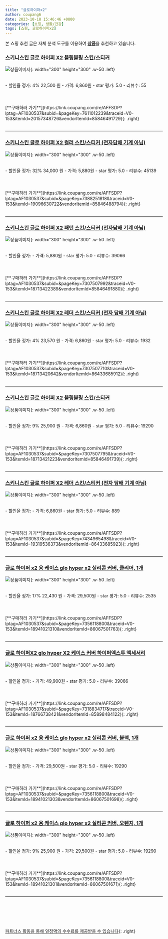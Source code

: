 ```yaml
---
title: "글로하이퍼x2"
author: coupang6
date: 2023-10-18 15:46:46 +0800
categories: [쇼핑, 생활/건강]
tags: [쇼핑, 글로하이퍼x2]
---
```


본 쇼핑 추천 글은 자체 분석 도구를 이용하여 [**상품**](https://link.coupang.com/a/bao1ui)을 추천하고 있습니다.

### [스키니스킨 글로 하이퍼 X2 블링블링 스킨/스티커](https://link.coupang.com/re/AFFSDP?lptag=AF1030537&subid=&pageKey=7611012239&traceid=V0-153&itemId=20157348726&vendorItemId=85846491729)

![상품이미지](https://thumbnail6.coupangcdn.com/thumbnails/remote/230x230ex/image/vendor_inventory/d8e0/ef43f6fe8348de778384c83a48946c733f5b6be9c85f145930c6cfeb17f5.jpg){: width="300" height="300" .w-50 .left}


<br>
- 할인율 정가: 4%  22,500   원
- 가격: 6,860원
- star 평가: 5.0
- 리뷰수: 55
<br>
<br>
<br>
<br>
[**구매하러 가기**](https://link.coupang.com/re/AFFSDP?lptag=AF1030537&subid=&pageKey=7611012239&traceid=V0-153&itemId=20157348726&vendorItemId=85846491729){: .right}
<br>
<br>

---

### [스키니스킨 글로 하이퍼 X2 컬러 스킨/스티커 (전자담배 기계 아님)](https://link.coupang.com/re/AFFSDP?lptag=AF1030537&subid=&pageKey=7388251818&traceid=V0-153&itemId=19096630722&vendorItemId=85846488794)

![상품이미지](https://thumbnail8.coupangcdn.com/thumbnails/remote/230x230ex/image/vendor_inventory/58fd/8c221369d4ce48de88c931734254794f700f609d682572009e2a9a0d31c5.jpg){: width="300" height="300" .w-50 .left}


<br>
- 할인율 정가: 32%  34,000   원
- 가격: 5,880원
- star 평가: 5.0
- 리뷰수: 45139
<br>
<br>
<br>
<br>
[**구매하러 가기**](https://link.coupang.com/re/AFFSDP?lptag=AF1030537&subid=&pageKey=7388251818&traceid=V0-153&itemId=19096630722&vendorItemId=85846488794){: .right}
<br>
<br>

---

### [스키니스킨 글로 하이퍼 X2 패턴 스킨/스티커 (전자담배 기계 아님)](https://link.coupang.com/re/AFFSDP?lptag=AF1030537&subid=&pageKey=7307507992&traceid=V0-153&itemId=18713422389&vendorItemId=85846491880)

![상품이미지](https://thumbnail6.coupangcdn.com/thumbnails/remote/230x230ex/image/vendor_inventory/0c50/5fd699525ff4d3971b9e263b5811c3725ccae5f1bf29b9840730fb2720e7.jpg){: width="300" height="300" .w-50 .left}


<br>
- 할인율 정가: 
- 가격: 5,880원
- star 평가: 5.0
- 리뷰수: 39066
<br>
<br>
<br>
<br>
[**구매하러 가기**](https://link.coupang.com/re/AFFSDP?lptag=AF1030537&subid=&pageKey=7307507992&traceid=V0-153&itemId=18713422389&vendorItemId=85846491880){: .right}
<br>
<br>

---

### [스키니스킨 글로 하이퍼 X2 레더 스킨/스티커 (전자 담배 기계 아님)](https://link.coupang.com/re/AFFSDP?lptag=AF1030537&subid=&pageKey=7307507710&traceid=V0-153&itemId=18713420642&vendorItemId=86433685912)

![상품이미지](https://thumbnail7.coupangcdn.com/thumbnails/remote/230x230ex/image/vendor_inventory/60eb/96a3466e786564da80302f2ad3b10351c89045ae4b93d8944d6d0b3b2d9a.jpg){: width="300" height="300" .w-50 .left}


<br>
- 할인율 정가: 4%  23,570   원
- 가격: 6,860원
- star 평가: 5.0
- 리뷰수: 1932
<br>
<br>
<br>
<br>
[**구매하러 가기**](https://link.coupang.com/re/AFFSDP?lptag=AF1030537&subid=&pageKey=7307507710&traceid=V0-153&itemId=18713420642&vendorItemId=86433685912){: .right}
<br>
<br>

---

### [스키니스킨 글로 하이퍼 X2 블링블링 스킨/스티커](https://link.coupang.com/re/AFFSDP?lptag=AF1030537&subid=&pageKey=7307507795&traceid=V0-153&itemId=18713421223&vendorItemId=85846491739)

![상품이미지](https://thumbnail6.coupangcdn.com/thumbnails/remote/230x230ex/image/vendor_inventory/d8e0/ef43f6fe8348de778384c83a48946c733f5b6be9c85f145930c6cfeb17f5.jpg){: width="300" height="300" .w-50 .left}


<br>
- 할인율 정가: 9%  25,900   원
- 가격: 6,860원
- star 평가: 5.0
- 리뷰수: 19290
<br>
<br>
<br>
<br>
[**구매하러 가기**](https://link.coupang.com/re/AFFSDP?lptag=AF1030537&subid=&pageKey=7307507795&traceid=V0-153&itemId=18713421223&vendorItemId=85846491739){: .right}
<br>
<br>

---

### [스키니스킨 글로 하이퍼 X2 레더 스킨/스티커 (전자 담배 기계 아님)](https://link.coupang.com/re/AFFSDP?lptag=AF1030537&subid=&pageKey=7434965498&traceid=V0-153&itemId=19319536373&vendorItemId=86433685923)

![상품이미지](https://thumbnail7.coupangcdn.com/thumbnails/remote/230x230ex/image/vendor_inventory/60eb/96a3466e786564da80302f2ad3b10351c89045ae4b93d8944d6d0b3b2d9a.jpg){: width="300" height="300" .w-50 .left}


<br>
- 할인율 정가: 
- 가격: 6,860원
- star 평가: 5.0
- 리뷰수: 889
<br>
<br>
<br>
<br>
[**구매하러 가기**](https://link.coupang.com/re/AFFSDP?lptag=AF1030537&subid=&pageKey=7434965498&traceid=V0-153&itemId=19319536373&vendorItemId=86433685923){: .right}
<br>
<br>

---

### [글로 하이퍼 x2 용 케이스 glo hyper x2 실리콘 커버, 클리어, 1개](https://link.coupang.com/re/AFFSDP?lptag=AF1030537&subid=&pageKey=7356118800&traceid=V0-153&itemId=18941021310&vendorItemId=86067501763)

![상품이미지](https://thumbnail9.coupangcdn.com/thumbnails/remote/230x230ex/image/vendor_inventory/dc27/5e8f391d505053f10746a97ab8765e0009a84853b483163fbf5a7b5a65b6.jpg){: width="300" height="300" .w-50 .left}


<br>
- 할인율 정가: 17%  22,430   원
- 가격: 29,500원
- star 평가: 5.0
- 리뷰수: 2535
<br>
<br>
<br>
<br>
[**구매하러 가기**](https://link.coupang.com/re/AFFSDP?lptag=AF1030537&subid=&pageKey=7356118800&traceid=V0-153&itemId=18941021310&vendorItemId=86067501763){: .right}
<br>
<br>

---

### [글로 하이퍼X2 glo hyper X2 케이스 커버 하이퍼엑스투 액세서리](https://link.coupang.com/re/AFFSDP?lptag=AF1030537&subid=&pageKey=7318834717&traceid=V0-153&itemId=18766738421&vendorItemId=85898484122)

![상품이미지](https://thumbnail7.coupangcdn.com/thumbnails/remote/230x230ex/image/vendor_inventory/f9bd/cfd4292149907722edc6f1fa3e9a98c7f446823167e3f1b9aa86fe8f0f58.jpg){: width="300" height="300" .w-50 .left}


<br>
- 할인율 정가: 
- 가격: 49,900원
- star 평가: 5.0
- 리뷰수: 39066
<br>
<br>
<br>
<br>
[**구매하러 가기**](https://link.coupang.com/re/AFFSDP?lptag=AF1030537&subid=&pageKey=7318834717&traceid=V0-153&itemId=18766738421&vendorItemId=85898484122){: .right}
<br>
<br>

---

### [글로 하이퍼 x2 용 케이스 glo hyper x2 실리콘 커버, 블랙, 1개](https://link.coupang.com/re/AFFSDP?lptag=AF1030537&subid=&pageKey=7356118800&traceid=V0-153&itemId=18941021303&vendorItemId=86067501698)

![상품이미지](https://thumbnail9.coupangcdn.com/thumbnails/remote/230x230ex/image/vendor_inventory/dc27/5e8f391d505053f10746a97ab8765e0009a84853b483163fbf5a7b5a65b6.jpg){: width="300" height="300" .w-50 .left}


<br>
- 할인율 정가: 
- 가격: 29,500원
- star 평가: 5.0
- 리뷰수: 19290
<br>
<br>
<br>
<br>
[**구매하러 가기**](https://link.coupang.com/re/AFFSDP?lptag=AF1030537&subid=&pageKey=7356118800&traceid=V0-153&itemId=18941021303&vendorItemId=86067501698){: .right}
<br>
<br>

---

### [글로 하이퍼 x2 용 케이스 glo hyper x2 실리콘 커버, 오렌지, 1개](https://link.coupang.com/re/AFFSDP?lptag=AF1030537&subid=&pageKey=7356118800&traceid=V0-153&itemId=18941021301&vendorItemId=86067501671)

![상품이미지](https://thumbnail9.coupangcdn.com/thumbnails/remote/230x230ex/image/vendor_inventory/dc27/5e8f391d505053f10746a97ab8765e0009a84853b483163fbf5a7b5a65b6.jpg){: width="300" height="300" .w-50 .left}


<br>
- 할인율 정가: 9%  25,900   원
- 가격: 29,500원
- star 평가: 5.0
- 리뷰수: 19290
<br>
<br>
<br>
<br>
[**구매하러 가기**](https://link.coupang.com/re/AFFSDP?lptag=AF1030537&subid=&pageKey=7356118800&traceid=V0-153&itemId=18941021301&vendorItemId=86067501671){: .right}
<br>
<br>

---
<br><br><br><br><br> [파트너스 활동을 통해 일정액의 수수료를 제공받을 수 있습니다](https://link.coupang.com/a/bao1ui){: .right}